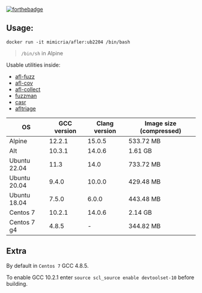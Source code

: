 [![forthebadge](https://forthebadge.com/images/badges/it-works-why.svg)](https://forthebadge.com)

## Usage:
```
docker run -it mimicria/afler:ub2204 /bin/bash
```
> `/bin/sh` in Alpine

Usable utilities inside:
- [afl-fuzz](https://github.com/AFLplusplus/AFLplusplus)
- [afl-cov](https://github.com/mrash/afl-cov)
- [afl-collect](https://gitlab.com/rc0r/afl-utils)
- [fuzzman](https://github.com/fuzzah/fuzzaide)
- [casr](https://github.com/ispras/casr)
- [afltriage](https://github.com/quic/AFLTriage)

|OS				|GCC version|Clang version	|Image size (compressed)|
|---------------|-----------|---------------|-----------------------|
|Alpine			|12.2.1		|15.0.5			|533.72 MB				|
|Alt			|10.3.1		|14.0.6			|1.61 GB				|
|Ubuntu 22.04	|11.3		|14.0			|733.72 MB				|
|Ubuntu 20.04	|9.4.0		|10.0.0			|429.48 MB				|
|Ubuntu 18.04	|7.5.0		|6.0.0			|443.48 MB				|
|Centos 7		|10.2.1		|14.0.6			|2.14 GB					|
|Centos 7 g4	|4.8.5		|-				|344.82 MB				|

## Extra
By default in `Centos 7` GCC 4.8.5. 

To enable GCC 10.2.1 enter `source scl_source enable devtoolset-10` before building.

